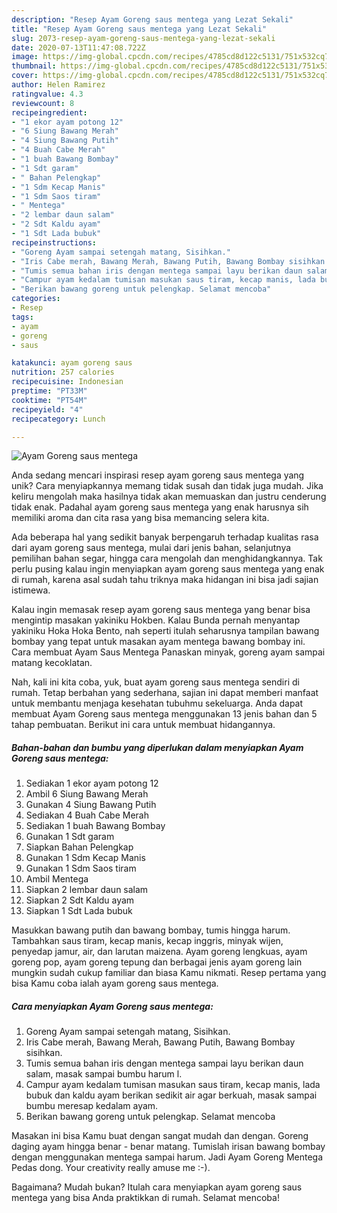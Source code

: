 ```yaml
---
description: "Resep Ayam Goreng saus mentega yang Lezat Sekali"
title: "Resep Ayam Goreng saus mentega yang Lezat Sekali"
slug: 2073-resep-ayam-goreng-saus-mentega-yang-lezat-sekali
date: 2020-07-13T11:47:08.722Z
image: https://img-global.cpcdn.com/recipes/4785cd8d122c5131/751x532cq70/ayam-goreng-saus-mentega-foto-resep-utama.jpg
thumbnail: https://img-global.cpcdn.com/recipes/4785cd8d122c5131/751x532cq70/ayam-goreng-saus-mentega-foto-resep-utama.jpg
cover: https://img-global.cpcdn.com/recipes/4785cd8d122c5131/751x532cq70/ayam-goreng-saus-mentega-foto-resep-utama.jpg
author: Helen Ramirez
ratingvalue: 4.3
reviewcount: 8
recipeingredient:
- "1 ekor ayam potong 12"
- "6 Siung Bawang Merah"
- "4 Siung Bawang Putih"
- "4 Buah Cabe Merah"
- "1 buah Bawang Bombay"
- "1 Sdt garam"
- " Bahan Pelengkap"
- "1 Sdm Kecap Manis"
- "1 Sdm Saos tiram"
- " Mentega"
- "2 lembar daun salam"
- "2 Sdt Kaldu ayam"
- "1 Sdt Lada bubuk"
recipeinstructions:
- "Goreng Ayam sampai setengah matang, Sisihkan."
- "Iris Cabe merah, Bawang Merah, Bawang Putih, Bawang Bombay sisihkan."
- "Tumis semua bahan iris dengan mentega sampai layu berikan daun salam, masak sampai bumbu harum l."
- "Campur ayam kedalam tumisan masukan saus tiram, kecap manis, lada bubuk dan kaldu ayam berikan sedikit air agar berkuah, masak sampai bumbu meresap kedalam ayam."
- "Berikan bawang goreng untuk pelengkap. Selamat mencoba"
categories:
- Resep
tags:
- ayam
- goreng
- saus

katakunci: ayam goreng saus 
nutrition: 257 calories
recipecuisine: Indonesian
preptime: "PT33M"
cooktime: "PT54M"
recipeyield: "4"
recipecategory: Lunch

---
```



![Ayam Goreng saus mentega](https://img-global.cpcdn.com/recipes/4785cd8d122c5131/751x532cq70/ayam-goreng-saus-mentega-foto-resep-utama.jpg)

Anda sedang mencari inspirasi resep ayam goreng saus mentega yang unik? Cara menyiapkannya memang tidak susah dan tidak juga mudah. Jika keliru mengolah maka hasilnya tidak akan memuaskan dan justru cenderung tidak enak. Padahal ayam goreng saus mentega yang enak harusnya sih memiliki aroma dan cita rasa yang bisa memancing selera kita.

Ada beberapa hal yang sedikit banyak berpengaruh terhadap kualitas rasa dari ayam goreng saus mentega, mulai dari jenis bahan, selanjutnya pemilihan bahan segar, hingga cara mengolah dan menghidangkannya. Tak perlu pusing kalau ingin menyiapkan ayam goreng saus mentega yang enak di rumah, karena asal sudah tahu triknya maka hidangan ini bisa jadi sajian istimewa.

Kalau ingin memasak resep ayam goreng saus mentega yang benar bisa mengintip masakan yakiniku Hokben. Kalau Bunda pernah menyantap yakiniku Hoka Hoka Bento, nah seperti itulah seharusnya tampilan bawang bombay yang tepat untuk masakan ayam mentega bawang bombay ini. Cara membuat Ayam Saus Mentega Panaskan minyak, goreng ayam sampai matang kecoklatan.


Nah, kali ini kita coba, yuk, buat ayam goreng saus mentega sendiri di rumah. Tetap berbahan yang sederhana, sajian ini dapat memberi manfaat untuk membantu menjaga kesehatan tubuhmu sekeluarga. Anda dapat membuat Ayam Goreng saus mentega menggunakan 13 jenis bahan dan 5 tahap pembuatan. Berikut ini cara untuk membuat hidangannya.

<!--inarticleads1-->

##### Bahan-bahan dan bumbu yang diperlukan dalam menyiapkan Ayam Goreng saus mentega:

1. Sediakan 1 ekor ayam potong 12
1. Ambil 6 Siung Bawang Merah
1. Gunakan 4 Siung Bawang Putih
1. Sediakan 4 Buah Cabe Merah
1. Sediakan 1 buah Bawang Bombay
1. Gunakan 1 Sdt garam
1. Siapkan  Bahan Pelengkap
1. Gunakan 1 Sdm Kecap Manis
1. Gunakan 1 Sdm Saos tiram
1. Ambil  Mentega
1. Siapkan 2 lembar daun salam
1. Siapkan 2 Sdt Kaldu ayam
1. Siapkan 1 Sdt Lada bubuk


Masukkan bawang putih dan bawang bombay, tumis hingga harum. Tambahkan saus tiram, kecap manis, kecap inggris, minyak wijen, penyedap jamur, air, dan larutan maizena. Ayam goreng lengkuas, ayam goreng pop, ayam goreng tepung dan berbagai jenis ayam goreng lain mungkin sudah cukup familiar dan biasa Kamu nikmati. Resep pertama yang bisa Kamu coba ialah ayam goreng saus mentega. 

<!--inarticleads2-->

##### Cara menyiapkan Ayam Goreng saus mentega:

1. Goreng Ayam sampai setengah matang, Sisihkan.
1. Iris Cabe merah, Bawang Merah, Bawang Putih, Bawang Bombay sisihkan.
1. Tumis semua bahan iris dengan mentega sampai layu berikan daun salam, masak sampai bumbu harum l.
1. Campur ayam kedalam tumisan masukan saus tiram, kecap manis, lada bubuk dan kaldu ayam berikan sedikit air agar berkuah, masak sampai bumbu meresap kedalam ayam.
1. Berikan bawang goreng untuk pelengkap. Selamat mencoba


Masakan ini bisa Kamu buat dengan sangat mudah dan dengan. Goreng daging ayam hingga benar - benar matang. Tumislah irisan bawang bombay dengan menggunakan mentega sampai harum. Jadi Ayam Goreng Mentega Pedas dong. Your creativity really amuse me :-). 

Bagaimana? Mudah bukan? Itulah cara menyiapkan ayam goreng saus mentega yang bisa Anda praktikkan di rumah. Selamat mencoba!
